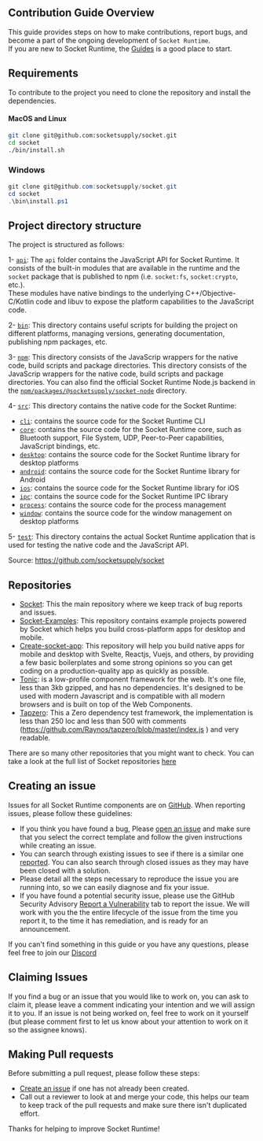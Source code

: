 ## Contribution Guide Overview
This guide provides steps on how to make contributions, report bugs, and become a part of the ongoing development of `Socket Runtime`.  
If you are new to Socket Runtime, the [Guides](https://socketsupply.co/guides/) is a good place to start.    

## Requirements
To contribute to the project you need to clone the repository and install the dependencies. 

#### MacOS and Linux

```bash
git clone git@github.com:socketsupply/socket.git
cd socket 
./bin/install.sh
```
### Windows  

```powershell
git clone git@github.com:socketsupply/socket.git
cd socket 
.\bin\install.ps1
```

## Project directory structure

The project is structured as follows:  

1- [`api`](api/): The `api` folder contains the JavaScript API for Socket Runtime. 
   It consists of the built-in modules that are available in the runtime and the `socket` package that is published to npm (i.e. `socket:fs`, `socket:crypto`, etc.).    
   These modules have native bindings to the underlying C++/Objective-C/Kotlin code and libuv to expose the platform
   capabilities to the JavaScript code.  

2- [`bin`](bin/): This directory contains useful scripts for building the project on different platforms, managing versions,
   generating documentation, publishing npm packages, etc.  

3- [`npm`](npm/): This directory consists of the JavaScrip wrappers for the native code, build scripts and package directories.
   This directory consists of the JavaScrip wrappers for the native code, build scripts and package directories.
   You can also find the official Socket Runtime Node.js backend in the
   [`npm/packages/@socketsupply/socket-node`](npm/packages/%40socketsupply/socket-node/) directory.  

4- [`src`](src/): This directory contains the native code for the Socket Runtime:
  - [`cli`](src/cli/): contains the source code for the Socket Runtime CLI
  - [`core`](src/core/): contains the source code for the Socket Runtime core, such as Bluetooth support,
    File System, UDP, Peer-to-Peer capabilities, JavaScript bindings, etc.
  - [`desktop`](src/desktop/): contains the source code for the Socket Runtime library for desktop platforms
  - [`android`](src/android/): contains the source code for the Socket Runtime library for Android
  - [`ios`](src/ios/): contains the source code for the Socket Runtime library for iOS
  - [`ipc`](src/ipc/): contains the source code for the Socket Runtime IPC library
  - [`process`](src/process/): contains the source code for the process management
  - [`window`](src/window/): contains the source code for the window management on desktop platforms  

5- [`test`](test/): This directory contains the actual Socket Runtime application that is used for testing the native code and the JavaScript API. 

Source: https://github.com/socketsupply/socket

## Repositories
- [Socket](https://github.com/socketsupply/socket): This the main repository where we keep track of bug reports and issues.  
- [Socket-Examples](https://github.com/socketsupply/socket-examples): This repository contains example projects powered by Socket which helps you build cross-platform apps for desktop and mobile.  
- [Create-socket-app](https://github.com/socketsupply/create-socket-app): This repository will help you build native apps for mobile and desktop with Svelte, Reactjs, Vuejs, and others, by providing a few basic boilerplates and some strong opinions so you can get coding on a production-quality app as quickly as possible.  
- [Tonic](https://github.com/socketsupply/tonic): is a low-profile component framework for the web. It's one file, less than 3kb gzipped, and has no dependencies. It's designed to be used with modern Javascript and is compatible with all modern browsers and is built on top of the Web Components.  
- [Tapzero](https://github.com/socketsupply/tapzero): This a Zero dependency test framework, the implementation is less than 250 loc and less than 500 with comments  
 (https://github.com/Raynos/tapzero/blob/master/index.js ) and very readable.   

There are so many other repositories that you might want to check. You can take a look at the full list of Socket repositories  [here](https://github.com/orgs/socketsupply/repositories)

## Creating an issue
Issues for all Socket Runtime components are on [GitHub](https://github.com/socketsupply/socket). When reporting issues, please follow these guidelines:
- If you think you have found a bug, Please [open an issue](https://github.com/socketsupply/socket/issues/new) and make sure that you select the correct template and follow the given instructions while creating an issue.
- You can search through existing issues to see if there is a similar one [reported](https://github.com/socketsupply/socket/issues). You can also search through closed issues as they may have been closed with a solution.
- Please detail all the steps necessary to reproduce the issue you are running into, so we can easily diagnose and fix your issue. 
- If you have found a potential security issue, please use the GitHub Security Advisory [Report a Vulnerability](https://github.com/socketsupply/socket/security/advisories/new) tab to report the issue. We will work with you the the entire lifecycle of the issue from the time you report it, to the time it has remediation, and is ready for an announcement.
 
If you can't find something in this guide or you have any questions, please feel free to join our [Discord](https://discord.com/invite/YPV32gKCsH)  

## Claiming Issues
If you find a bug or an issue that you would like to work on, you can ask to claim it, please leave a comment indicating your intention and we will assign it to you. If an issue is not being worked on, feel free to work on it yourself (but please comment first to let us know about your attention to work on it so the assignee knows).

## Making Pull requests
Before submitting a pull request, please follow these steps:  
- [Create an issue](https://github.com/socketsupply/socket/issues/new) if one has not already been created.
- Call out a reviewer to look at and merge your code, this helps our team to keep track of the pull requests and make sure there isn't duplicated effort.

Thanks for helping to improve Socket Runtime!